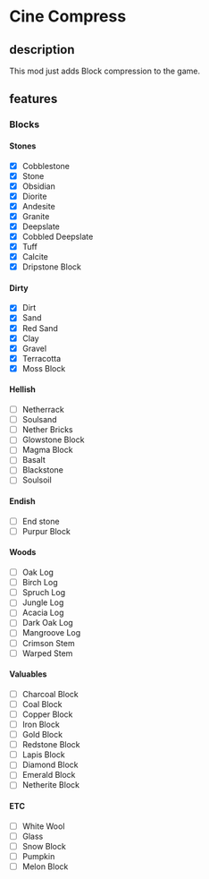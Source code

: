 # Cine Compress

## description
This mod just adds Block compression to the game.

## features 
### Blocks
#### Stones
- [x] Cobblestone
- [x] Stone
- [x] Obsidian
- [x] Diorite
- [x] Andesite
- [x] Granite
- [x] Deepslate
- [x] Cobbled Deepslate
- [x] Tuff
- [x] Calcite
- [x] Dripstone Block
#### Dirty
- [x] Dirt
- [x] Sand
- [x] Red Sand
- [x] Clay
- [x] Gravel
- [x] Terracotta
- [x] Moss Block
#### Hellish
- [ ] Netherrack
- [ ] Soulsand
- [ ] Nether Bricks
- [ ] Glowstone Block
- [ ] Magma Block
- [ ] Basalt
- [ ] Blackstone
- [ ] Soulsoil
#### Endish
- [ ] End stone
- [ ] Purpur Block
#### Woods
- [ ] Oak Log
- [ ] Birch Log
- [ ] Spruch Log
- [ ] Jungle Log
- [ ] Acacia Log
- [ ] Dark Oak Log
- [ ] Mangroove Log
- [ ] Crimson Stem
- [ ] Warped Stem
#### Valuables
- [ ] Charcoal Block
- [ ] Coal Block
- [ ] Copper Block
- [ ] Iron Block
- [ ] Gold Block
- [ ] Redstone Block
- [ ] Lapis Block
- [ ] Diamond Block
- [ ] Emerald Block
- [ ] Netherite Block
#### ETC
- [ ] White Wool
- [ ] Glass
- [ ] Snow Block
- [ ] Pumpkin
- [ ] Melon Block
